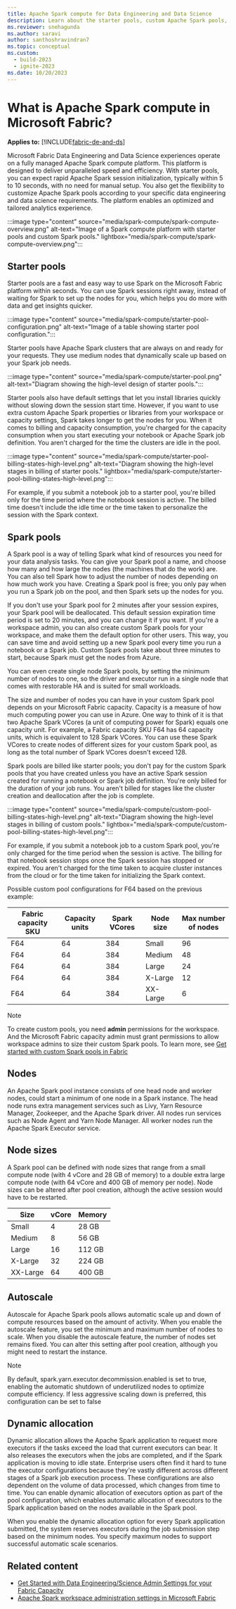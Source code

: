 ```yaml
---
title: Apache Spark compute for Data Engineering and Data Science
description: Learn about the starter pools, custom Apache Spark pools, and pool configurations for data Engineering and Science experiences in Fabric.
ms.reviewer: snehagunda
ms.author: saravi
author: santhoshravindran7
ms.topic: conceptual
ms.custom:
  - build-2023
  - ignite-2023
ms.date: 10/20/2023
---
```

# What is Apache Spark compute in Microsoft Fabric?

**Applies to:** [!INCLUDE[fabric-de-and-ds](includes/fabric-de-ds.md)]

Microsoft Fabric Data Engineering and Data Science experiences operate on a fully managed Apache Spark compute platform. This platform is designed to deliver unparalleled speed and efficiency. With starter pools, you can expect rapid Apache Spark session initialization, typically within 5 to 10 seconds, with no need for manual setup. You also get the flexibility to customize Apache Spark pools according to your specific data engineering and data science requirements. The platform enables an optimized and tailored analytics experience.

:::image type="content" source="media/spark-compute/spark-compute-overview.png" alt-text="Image of a Spark compute platform with starter pools and custom Spark pools." lightbox="media/spark-compute/spark-compute-overview.png":::

## Starter pools

Starter pools are a fast and easy way to use Spark on the Microsoft Fabric platform within seconds. You can use Spark sessions right away, instead of waiting for Spark to set up the nodes for you, which helps you do more with data and get insights quicker.

:::image type="content" source="media/spark-compute/starter-pool-configuration.png" alt-text="Image of a table showing starter pool configuration.":::

Starter pools have Apache Spark clusters that are always on and ready for your requests. They use medium nodes that dynamically scale up based on your Spark job needs.

:::image type="content" source="media/spark-compute/starter-pool.png" alt-text="Diagram showing the high-level design of starter pools.":::

Starter pools also have default settings that let you install libraries quickly without slowing down the session start time. However, if you want to use extra custom Apache Spark properties or libraries from your workspace or capacity settings, Spark takes longer to get the nodes for you. When it comes to billing and capacity consumption, you're charged for the capacity consumption when you start executing your notebook or Apache Spark job definition. You aren't charged for the time the clusters are idle in the pool.

:::image type="content" source="media/spark-compute/starter-pool-billing-states-high-level.png" alt-text="Diagram showing the high-level stages in billing of starter pools." lightbox="media/spark-compute/starter-pool-billing-states-high-level.png":::

For example, if you submit a notebook job to a starter pool, you're billed only for the time period where the notebook session is active. The billed time doesn't include the idle time or the time taken to personalize the session with the Spark context.

## Spark pools

A Spark pool is a way of telling Spark what kind of resources you need for your data analysis tasks. You can give your Spark pool a name, and choose how many and how large the nodes (the machines that do the work) are. You can also tell Spark how to adjust the number of nodes depending on how much work you have. Creating a Spark pool is free; you only pay when you run a Spark job on the pool, and then Spark sets up the nodes for you.

If you don't use your Spark pool for 2 minutes after your session expires, your Spark pool will be deallocated. This default session expiration time period is set to 20 minutes, and you can change it if you want. If you're a workspace admin, you can also create custom Spark pools for your workspace, and make them the default option for other users. This way, you can save time and avoid setting up a new Spark pool every time you run a notebook or a Spark job. Custom Spark pools take about three minutes to start, because Spark must get the nodes from Azure.

You can even create single node Spark pools, by setting the minimum number of nodes to one, so the driver and executor run in a single node that comes with restorable HA and is suited for small workloads.

The size and number of nodes you can have in your custom Spark pool depends on your Microsoft Fabric capacity. Capacity is a measure of how much computing power you can use in Azure. One way to think of it is that two Apache Spark VCores (a unit of computing power for Spark) equals one capacity unit. For example, a Fabric capacity SKU F64 has 64 capacity units, which is equivalent to 128 Spark VCores. You can use these Spark VCores to create nodes of different sizes for your custom Spark pool, as long as the total number of Spark VCores doesn't exceed 128.

Spark pools are billed like starter pools; you don't pay for the custom Spark pools that you have created unless you have an active Spark session created for running a notebook or Spark job definition. You're only billed for the duration of your job runs. You aren't billed for stages like the cluster creation and deallocation after the job is complete.

:::image type="content" source="media/spark-compute/custom-pool-billing-states-high-level.png" alt-text="Diagram showing the high-level stages in billing of custom pools." lightbox="media/spark-compute/custom-pool-billing-states-high-level.png":::

For example, if you submit a notebook job to a custom Spark pool, you're only charged for the time period when the session is active. The billing for that notebook session stops once the Spark session has stopped or expired. You aren't charged for the time taken to acquire cluster instances from the cloud or for the time taken for initializing the Spark context.

Possible custom pool configurations for F64 based on the previous example:

| Fabric capacity SKU | Capacity units | Spark VCores | Node size | Max number of nodes |
|--|--|--|--|--|
| F64 | 64 | 384 | Small | 96 |
| F64 | 64 | 384 | Medium | 48 |
| F64 | 64 | 384 | Large | 24 |
| F64 | 64 | 384 | X-Large | 12 |
| F64 | 64 | 384 | XX-Large | 6 |

> [!NOTE]
> To create custom pools, you need **admin** permissions for the workspace. And the Microsoft Fabric capacity admin must grant permissions to allow workspace admins to size their custom Spark pools. To learn more, see [Get started with custom Spark pools in Fabric](create-custom-spark-pools.md)

## Nodes

An Apache Spark pool instance consists of one head node and worker nodes, could start a minimum of one node in a Spark instance. The head node runs extra management services such as Livy, Yarn Resource Manager, Zookeeper, and the Apache Spark driver. All nodes run services such as Node Agent and Yarn Node Manager. All worker nodes run the Apache Spark Executor service.

## Node sizes

A Spark pool can be defined with node sizes that range from a small compute node (with 4 vCore and 28 GB of memory) to a double extra large compute node (with 64 vCore and 400 GB of memory per node). Node sizes can be altered after pool creation, although the active session would have to be restarted.

| Size | vCore | Memory |
|--|--|--|
| Small | 4 | 28 GB |
| Medium | 8 | 56 GB |
| Large | 16 | 112 GB |
| X-Large | 32 | 224 GB |
| XX-Large | 64 | 400 GB |

## Autoscale

Autoscale for Apache Spark pools allows automatic scale up and down of compute resources based on the amount of activity. When you enable the autoscale feature, you set the minimum and maximum number of nodes to scale. When you disable the autoscale feature, the number of nodes set remains fixed. You can alter this setting after pool creation, although you might need to restart the instance.

> [!NOTE]
>  By default, spark.yarn.executor.decommission.enabled is set to true, enabling the automatic shutdown of underutilized nodes to optimize compute efficiency. If less aggressive scaling down is preferred, this configuration can be set to false

## Dynamic allocation

Dynamic allocation allows the Apache Spark application to request more executors if the tasks exceed the load that current executors can bear. It also releases the executors when the jobs are completed, and if the Spark application is moving to idle state. Enterprise users often find it hard to tune the executor configurations because they're vastly different across different stages of a Spark job execution process. These configurations are also dependent on the volume of data processed, which changes from time to time. You can enable dynamic allocation of executors option as part of the pool configuration, which enables automatic allocation of executors to the Spark application based on the nodes available in the Spark pool.

When you enable the dynamic allocation option for every Spark application submitted, the system reserves executors during the job submission step based on the minimum nodes. You specify maximum nodes to support successful automatic scale scenarios.

## Related content

* [Get Started with Data Engineering/Science Admin Settings for your Fabric Capacity](capacity-settings-overview.md)
* [Apache Spark workspace administration settings in Microsoft Fabric](workspace-admin-settings.md)
